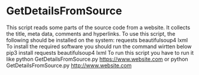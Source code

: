 # GetDetailsFromSource
This script reads some parts of the source code from a website. It collects the title, meta data, comments and hyperlinks.
To use this script, the following should be installed on the system: requests beautifulsoup4 lxml
To install the required software you should run the command wirtten below
pip3 install requests beautifulsoup4 lxml
To run this script you have to run it like python GetDetailsFromSource.py https://www.website.com or python GetDetailsFromSource.py http://www.website.com

